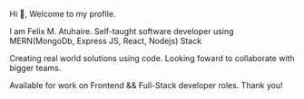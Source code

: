 Hi 👋, Welcome to my profile.

I am Felix M. Atuhaire. 
Self-taught software developer using MERN(MongoDb, Express JS, React, Nodejs) Stack

Creating real world solutions using code.
Looking foward to collaborate with bigger teams. 

Available for work on Frontend && Full-Stack developer roles.
Thank you!





